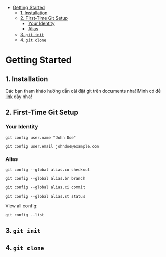 - [Getting Started](#getting-started)
  - [1. Installation](#1-installation)
  - [2. First-Time Git Setup](#2-first-time-git-setup)
    - [Your Identity](#your-identity)
    - [Alias](#alias)
  - [3. `git init`](#3-git-init)
  - [4. `git clone`](#4-git-clone)

# Getting Started

## 1. Installation

Các bạn tham khảo hướng dẫn cài đặt git trên documents nha! Mình có để [link](https://git-scm.com/book/en/v2/Getting-Started-Installing-Git) đây nha!

## 2. First-Time Git Setup

### Your Identity

```
git config user.name "John Doe"

git config user.email johndoe@example.com
```

### Alias

```
git config --global alias.co checkout

git config --global alias.br branch

git config --global alias.ci commit

git config --global alias.st status
```

View all config:

```
git config --list
```

## 3. `git init`

## 4. `git clone`
